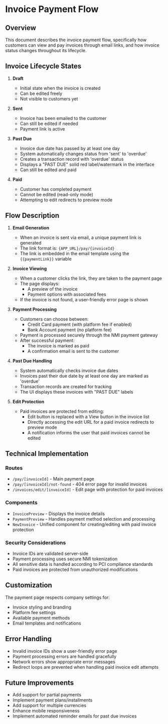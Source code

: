 # Invoice Payment Flow

## Overview
This document describes the invoice payment flow, specifically how customers can view and pay invoices through email links, and how invoice status changes throughout its lifecycle.

## Invoice Lifecycle States

1. **Draft**
   - Initial state when the invoice is created
   - Can be edited freely
   - Not visible to customers yet

2. **Sent**
   - Invoice has been emailed to the customer
   - Can still be edited if needed
   - Payment link is active

3. **Past Due**
   - Invoice due date has passed by at least one day
   - System automatically changes status from 'sent' to 'overdue'
   - Creates a transaction record with 'overdue' status
   - Displays a "PAST DUE" solid red label/watermark in the interface
   - Can still be edited and paid

4. **Paid**
   - Customer has completed payment
   - Cannot be edited (read-only mode)
   - Attempting to edit redirects to preview mode

## Flow Description

1. **Email Generation**
   - When an invoice is sent via email, a unique payment link is generated
   - The link format is: `{APP_URL}/pay/{invoiceId}`
   - The link is embedded in the email template using the `{{paymentLink}}` variable

2. **Invoice Viewing**
   - When a customer clicks the link, they are taken to the payment page
   - The page displays:
     - A preview of the invoice
     - Payment options with associated fees
   - If the invoice is not found, a user-friendly error page is shown

3. **Payment Processing**
   - Customers can choose between:
     - Credit Card payment (with platform fee if enabled)
     - Bank Account payment (no platform fee)
   - Payment is processed securely through the NMI payment gateway
   - After successful payment:
     - The invoice is marked as paid
     - A confirmation email is sent to the customer

4. **Past Due Handling**
   - System automatically checks invoice due dates
   - Invoices past their due date by at least one day are marked as 'overdue'
   - Transaction records are created for tracking
   - The UI displays these invoices with "PAST DUE" labels

5. **Edit Protection**
   - Paid invoices are protected from editing:
     - Edit button is replaced with a View button in the invoice list
     - Directly accessing the edit URL for a paid invoice redirects to preview mode
     - A notification informs the user that paid invoices cannot be edited

## Technical Implementation

### Routes
- `/pay/[invoiceId]` - Main payment page
- `/pay/[invoiceId]/not-found` - 404 error page for invalid invoices
- `/invoices/edit/[invoiceId]` - Edit page with protection for paid invoices

### Components
- `InvoicePreview` - Displays the invoice details
- `PaymentPreview` - Handles payment method selection and processing
- `NewInvoice` - Unified component for creating/editing with paid invoice protection

### Security Considerations
- Invoice IDs are validated server-side
- Payment processing uses secure NMI tokenization
- All sensitive data is handled according to PCI compliance standards
- Paid invoices are protected from unauthorized modifications

## Customization
The payment page respects company settings for:
- Invoice styling and branding
- Platform fee settings
- Available payment methods
- Email templates and notifications

## Error Handling
- Invalid invoice IDs show a user-friendly error page
- Payment processing errors are handled gracefully
- Network errors show appropriate error messages
- Redirect loops are prevented when handling paid invoice edit attempts

## Future Improvements
- Add support for partial payments
- Implement payment plans/installments
- Add support for multiple currencies
- Enhance mobile responsiveness 
- Implement automated reminder emails for past due invoices 